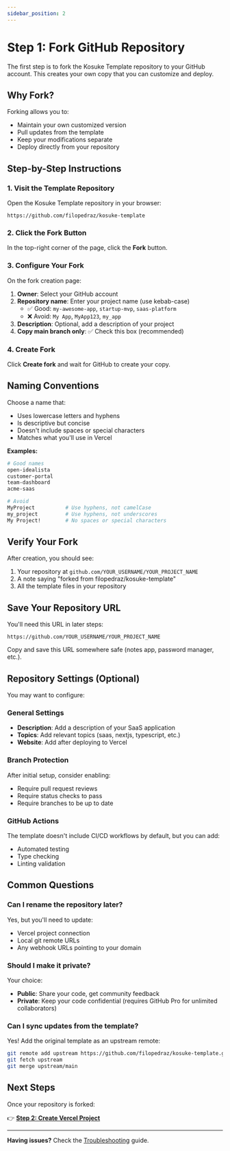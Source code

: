 ```yaml
---
sidebar_position: 2
---
```


# Step 1: Fork GitHub Repository

The first step is to fork the Kosuke Template repository to your GitHub account. This creates your own copy that you can customize and deploy.

## Why Fork?

Forking allows you to:

- Maintain your own customized version
- Pull updates from the template
- Keep your modifications separate
- Deploy directly from your repository

## Step-by-Step Instructions

### 1. Visit the Template Repository

Open the Kosuke Template repository in your browser:

```
https://github.com/filopedraz/kosuke-template
```

### 2. Click the Fork Button

In the top-right corner of the page, click the **Fork** button.

### 3. Configure Your Fork

On the fork creation page:

1. **Owner**: Select your GitHub account
2. **Repository name**: Enter your project name (use kebab-case)
   - ✅ Good: `my-awesome-app`, `startup-mvp`, `saas-platform`
   - ❌ Avoid: `My App`, `MyApp123`, `my_app`
3. **Description**: Optional, add a description of your project
4. **Copy main branch only**: ✅ Check this box (recommended)

### 4. Create Fork

Click **Create fork** and wait for GitHub to create your copy.

## Naming Conventions

Choose a name that:

- Uses lowercase letters and hyphens
- Is descriptive but concise
- Doesn't include spaces or special characters
- Matches what you'll use in Vercel

**Examples:**

```bash
# Good names
open-idealista
customer-portal
team-dashboard
acme-saas

# Avoid
MyProject          # Use hyphens, not camelCase
my_project         # Use hyphens, not underscores
My Project!        # No spaces or special characters
```

## Verify Your Fork

After creation, you should see:

1. Your repository at `github.com/YOUR_USERNAME/YOUR_PROJECT_NAME`
2. A note saying "forked from filopedraz/kosuke-template"
3. All the template files in your repository

## Save Your Repository URL

You'll need this URL in later steps:

```
https://github.com/YOUR_USERNAME/YOUR_PROJECT_NAME
```

Copy and save this URL somewhere safe (notes app, password manager, etc.).

## Repository Settings (Optional)

You may want to configure:

### General Settings

- **Description**: Add a description of your SaaS application
- **Topics**: Add relevant topics (saas, nextjs, typescript, etc.)
- **Website**: Add after deploying to Vercel

### Branch Protection

After initial setup, consider enabling:

- Require pull request reviews
- Require status checks to pass
- Require branches to be up to date

### GitHub Actions

The template doesn't include CI/CD workflows by default, but you can add:

- Automated testing
- Type checking
- Linting validation

## Common Questions

### Can I rename the repository later?

Yes, but you'll need to update:

- Vercel project connection
- Local git remote URLs
- Any webhook URLs pointing to your domain

### Should I make it private?

Your choice:

- **Public**: Share your code, get community feedback
- **Private**: Keep your code confidential (requires GitHub Pro for unlimited collaborators)

### Can I sync updates from the template?

Yes! Add the original template as an upstream remote:

```bash
git remote add upstream https://github.com/filopedraz/kosuke-template.git
git fetch upstream
git merge upstream/main
```

## Next Steps

Once your repository is forked:

👉 **[Step 2: Create Vercel Project](./02-vercel-project.md)**

---

**Having issues?** Check the [Troubleshooting](../reference/troubleshooting) guide.
